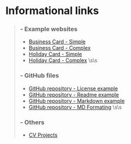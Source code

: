 # Informational links

>### - Example websites
>  -  [Business Card - Simple](https://www.freelogoservices.com/business-cards/step2)
>  -  [Business Card - Complex](https://www.canva.com/design/play?category=tACZCsHw0pA&referrer=business-cards-landing-page&utm_source=onboarding)  
>  -  [Holiday Card - Simple](https://www.befunky.com/create/card-maker/)
>  -  [Holiday Card - Complex](https://plus.smilebox.com)
\s\s
>### - GitHub files  
>  -  [GitHub repository - License example](https://github.com/github/choosealicense.com/blob/gh-pages/LICENSE.md)
>  -  [GitHub repository - Readme example](https://github.com/github/choosealicense.com/blob/gh-pages/README.md)
>  -  [GitHub repository - Markdown example](https://gist.github.com/nicolasdao/a7adda51f2f185e8d2700e1573d8a633#file-open_source_licenses-md)
>  -  [GitHub repository - MD Formating](https://github.com/github/choosealicense.com/blob/gh-pages/README.md)
\s\s
>### - Others
>  -  [CV Projects](https://profs.info.uaic.ro/~vcosmin/proiectetw)
